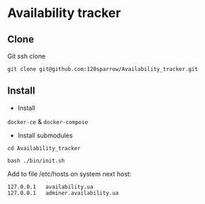 # Availability tracker

## Clone 
Git ssh clone

`git clone git@github.com:120sparrow/Availability_tracker.git`

## Install

- Install 

`docker-ce` & `docker-compose`

- Install submodules 

`cd Availability_tracker`

`bash ./bin/init.sh`

Add to file /etc/hosts on system next host:

```
127.0.0.1   availability.ua 
127.0.0.1   adminer.availability.ua 
```